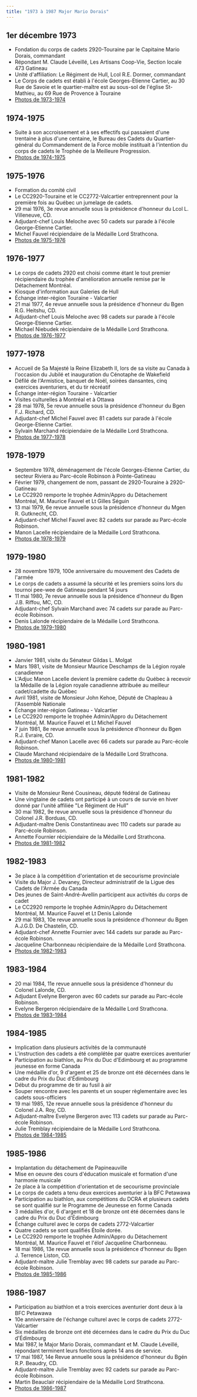 ```yaml
---
title: "1973 à 1987 Major Mario Dorais"
---
```


## 1er décembre 1973

* Fondation du corps de cadets 2920-Touraine par le Capitaine Mario Dorais, commandant
* Répondant M. Claude Léveillé, Les Artisans Coop-Vie, Section locale 473 Gatineau
* Unité d'affiliation: Le Régiment de Hull, Lcol R.E. Dormer, commandant
* Le Corps de cadets est établi à l'école Georges-Etienne Cartier, au 30 Rue de Savoie et le quartier-maître est au sous-sol de l'église St-Mathieu, au 69 Rue de Provence à Touraine
* [Photos de 1973-1974](https://photos.app.goo.gl/9NdtfL1NMk58TUEv5)

## 1974-1975

* Suite à son accroissement et à ses effectifs qui passaient d'une trentaine à plus d'une centaine, le Bureau des Cadets du Quartier-général du Commandement de la Force mobile instituait à l'intention du corps de cadets le Trophée de la Meilleure Progression.
* [Photos de 1974-1975](https://photos.app.goo.gl/28KsDj8Y4uy4xryw8)

## 1975-1976

* Formation du comité civil
* Le CC2920-Touraine et le CC2772-Valcartier entreprennent pour la première fois au Québec un jumelage de cadets.
* 29 mai 1976, 3e revue annuelle sous la présidence d'honneur du Lcol L. Villeneuve, CD.
* Adjudant-chef Louis Meloche avec 50 cadets sur parade à l'école George-Etienne Cartier.
* Michel Fauvel récipiendaire de la Médaille Lord Strathcona.
* [Photos de 1975-1976](https://photos.app.goo.gl/xXuuSFMBxSVARA8D9)

## 1976-1977

* Le corps de cadets 2920 est choisi comme étant le tout premier récipiendaire du trophée d'amélioration annuelle remise par le Détachement Montréal.
* Kiosque d'information aux Galeries de Hull
* Échange inter-région Touraine - Valcartier
* 21 mai 1977, 4e revue annuelle sous la présidence d'honneur du Bgen R.G. Heitshu, CD.
* Adjudant-chef Louis Meloche avec 98 cadets sur parade à l'école George-Etienne Cartier.
* Michael Niebudek récipiendaire de la Médaille Lord Strathcona.
* [Photos de 1976-1977](https://photos.app.goo.gl/LUVjyj7DGoCn48BK9)

## 1977-1978

* Accueil de Sa Majesté la Reine Elizabeth II, lors de sa visite au Canada à l'occasion du Jubilé et inauguration du Cénotaphe de Wakefield
* Défilé de l'Armistice, banquet de Noël, soirées dansantes, cinq exercices aventuriers, et du tir récréatif
* Échange inter-région Touraine - Valcartier
* Visites culturelles à Montréal et à Ottawa
* 28 mai 1978, 5e revue annuelle sous la présidence d'honneur du Bgen F.J. Richard, CD.
* Adjudant-chef Michel Fauvel avec 81 cadets sur parade à l'école George-Etienne Cartier.
* Sylvain Marchand récipiendaire de la Médaille Lord Strathcona.
* [Photos de 1977-1978](https://photos.app.goo.gl/w9HFDbkUZdH5B7hJ9)

## 1978-1979

* Septembre 1978, déménagement de l'école Georges-Etienne Cartier, du secteur Riviera au Parc-école Robinson à Pointe-Gatineau
* Février 1979, changement de nom, passant de 2920-Touraine à 2920-Gatineau
* Le CC2920 remporte le trophée Admin/Appro du Détachement Montréal, M. Maurice Fauvel et Lt Gilles Séguin
* 13 mai 1979, 6e revue annuelle sous la présidence d'honneur du Mgen R. Gutknecht, CD.
* Adjudant-chef Michel Fauvel avec 82 cadets sur parade au Parc-école Robinson.
* Manon Lacelle récipiendaire de la Médaille Lord Strathcona.
* [Photos de 1978-1979](https://photos.app.goo.gl/wrmZMKvxvAC27CaK6)

## 1979-1980

* 28 novembre 1979, 100e anniversaire du mouvement des Cadets de l'armée
* Le corps de cadets a assumé la sécurité et les premiers soins lors du tournoi pee-wee de Gatineau pendant 14 jours
* 11 mai 1980, 7e revue annuelle sous la présidence d'honneur du Bgen J.B. Riffou, MC, CD.
* Adjudant-chef Sylvain Marchand avec 74 cadets sur parade au Parc-école Robinson.
* Denis Lalonde récipiendaire de la Médaille Lord Strathcona.
* [Photos de 1979-1980](https://photos.app.goo.gl/PD9jHQz48VVgNeox8)

## 1980-1981

* Janvier 1981, visite du Sénateur Gildas L. Molgat
* Mars 1981, visite de Monsieur Maurice Deschamps de la Légion royale canadienne
* L'Adjuc Manon Lacelle devient la première cadette du Québec à recevoir la Médaille de la Légion royale canadienne attribuée au meilleur cadet/cadette du Québec
* Avril 1981, visite de Monsieur John Kehoe, Député de Chapleau à l'Assemblé Nationale
* Échange inter-région Gatineau - Valcartier
* Le CC2920 remporte le trophée Admin/Appro du Détachement Montréal, M. Maurice Fauvel et Lt Michel Fauvel
* 7 juin 1981, 8e revue annuelle sous la présidence d'honneur du Bgen R.J. Evraire, CD.
* Adjudant-chef Manon Lacelle avec 66 cadets sur parade au Parc-école Robinson.
* Claude Marchand récipiendaire de la Médaille Lord Strathcona.
* [Photos de 1980-1981](https://photos.app.goo.gl/KLY62rdXUUq6GXE17)

## 1981-1982

* Visite de Monsieur René Cousineau, député fédéral de Gatineau
* Une vingtaine de cadets ont participé à un cours de survie en hiver donné par l'unité affiliée "Le Régiment de Hull"
* 30 mai 1982, 9e revue annuelle sous la présidence d'honneur du Colonel J.R. Borduas, CD.
* Adjudant-maître Denis Constantineau avec 110 cadets sur parade au Parc-école Robinson.
* Annette Fournier récipiendaire de la Médaille Lord Strathcona.
* [Photos de 1981-1982](https://photos.app.goo.gl/5t4e4uEZru6J6gZ57)

## 1982-1983

* 3e place à la compétition d'orientation et de secourisme provinciale
* Visite du Major J. Devaney, Directeur administratif de la Ligue des Cadets de l'Armée du Canada
* Des jeunes de Saint-André-Avellin participent aux activités du corps de cadet
* Le CC2920 remporte le trophée Admin/Appro du Détachement Montréal, M. Maurice Fauvel et Lt Denis Lalonde
* 29 mai 1983, 10e revue annuelle sous la présidence d'honneur du Bgen A.J.G.D. De Chastelin, CD.
* Adjudant-chef Annette Fournier avec 144 cadets sur parade au Parc-école Robinson.
* Jacqueline Charbonneau récipiendaire de la Médaille Lord Strathcona.
* [Photos de 1982-1983](https://photos.app.goo.gl/VJtfp8UewFw8yTxg8)

## 1983-1984

* 20 mai 1984, 11e revue annuelle sous la présidence d'honneur du Colonel Lalonde, CD.
* Adjudant Evelyne Bergeron avec 60 cadets sur parade au Parc-école Robinson.
* Evelyne Bergeron récipiendaire de la Médaille Lord Strathcona.
* [Photos de 1983-1984](https://photos.app.goo.gl/yBsonxrQ6SSzTf6XA)

## 1984-1985

* Implication dans plusieurs activités de la communauté
* L'instruction des cadets a été complétée par quatre exercices aventurier
* Participation au biathlon, au Prix du Duc d'Edimbourg et au programme jeunesse en forme Canada
* Une médaille d'or, 9 d'argent et 25 de bronze ont été décernées dans le cadre du Prix du Duc d'Édimbourg
* Début du programme de tir au fusil à air
* Souper rencontre avec les parents et un souper règlementaire avec les cadets sous-officiers
* 19 mai 1985, 12e revue annuelle sous la présidence d'honneur du Colonel J.A. Roy, CD.
* Adjudant-maître Evelyne Bergeron avec 113 cadets sur parade au Parc-école Robinson.
* Julie Tremblay récipiendaire de la Médaille Lord Strathcona.
* [Photos de 1984-1985](https://photos.app.goo.gl/DNLUf2SDVf6md5Yw7)

## 1985-1986

* Implantation du détachement de Papineauville
* Mise en oeuvre des cours d'éducation musicale et formation d'une harmonie musicale
* 2e place à la compétition d'orientation et de secourisme provinciale
* Le corps de cadets a tenu deux exercices aventurier à la BFC Petawawa
* Participation au biathlon, aux compétitions du DCRA et plusieurs cadets se sont qualifié sur le Programme de Jeunesse en forme Canada
* 3 médailles d'or, 6 d'argent et 18 de bronze ont été décernées dans le cadre du Prix du Duc d'Édimbourg
* Échange culturel avec le corps de cadets 2772-Valcartier
* Quatre cadets se sont qualifiés Étoile dorée.
* Le CC2920 remporte le trophée Admin/Appro du Détachement Montréal, M. Maurice Fauvel et l'élof Jacqueline Charbonneau.
* 18 mai 1986, 13e revue annuelle sous la présidence d'honneur du Bgen J. Terrence Liston, CD.
* Adjudant-maître Julie Tremblay avec 98 cadets sur parade au Parc-école Robinson.
* [Photos de 1985-1986](https://photos.app.goo.gl/McLBXwvDpEJJE3mVA)

## 1986-1987

* Participation au biathlon et a trois exercices aventurier dont deux à la BFC Petawawa
* 10e anniversaire de l'échange culturel avec le corps de cadets 2772-Valcartier
* Six médailles de bronze ont été décernées dans le cadre du Prix du Duc d'Édimbourg
* Mai 1987, le Major Mario Dorais, commandant et M. Claude Léveillé, répondant terminent leurs fonctions après 14 ans de service.
* 17 mai 1987, 14e Revue annuelle sous la présidence d'honneur du Bgén R.P. Beaudry, CD.
* Adjudant-maître Julie Tremblay avec 92 cadets sur parade au Parc-école Robinson.
* Martin Beauclair récipiendaire de la Médaille Lord Strathcona.
* [Photos de 1986-1987](https://photos.app.goo.gl/ne6UeDnzNud3DTxR6)